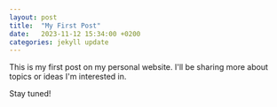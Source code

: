 ```yaml
---
layout: post
title:  "My First Post"
date:   2023-11-12 15:34:00 +0200
categories: jekyll update
---
```


This is my first post on my personal website. I'll be sharing more about topics or ideas I'm interested in.

Stay tuned!